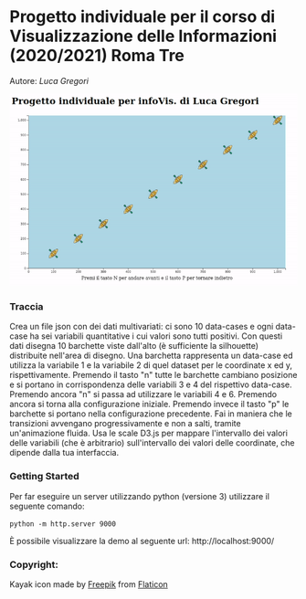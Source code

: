# Progetto individuale per il corso di Visualizzazione delle Informazioni (2020/2021) Roma Tre

Autore: *Luca Gregori*

![demo](./demo.gif)

### Traccia
Crea un file json con dei dati multivariati: ci sono 10 data-cases e ogni data-case ha sei variabili quantitative i cui valori sono tutti positivi. Con questi dati disegna 10 barchette viste dall'alto (è sufficiente la silhouette) distribuite nell'area di disegno. Una barchetta rappresenta un data-case ed utilizza la variabile 1 e la variabile 2 di quel dataset per le coordinate x ed y, rispettivamente. Premendo il tasto "n" tutte le barchette cambiano posizione e si portano in corrispondenza delle variabili 3 e 4 del rispettivo data-case. Premendo ancora "n" si passa ad utilizzare le variabili 4 e 6. Premendo ancora si torna alla configurazione iniziale. Premendo invece il tasto "p" le barchette si portano nella configurazione precedente. Fai in maniera che le transizioni avvengano progressivamente e non a salti, tramite un'animazione fluida. Usa le scale D3.js per mappare l'intervallo dei valori delle variabili (che è arbitrario) sull'intervallo dei valori delle coordinate, che dipende dalla tua interfaccia.

### Getting Started
Per far eseguire un server utilizzando python (versione 3) utilizzare il seguente comando:
```
python -m http.server 9000
```
È possibile visualizzare la demo al seguente url: http://localhost:9000/

### Copyright:

Kayak icon made by [Freepik](https://www.freepik.com) from [Flaticon](https://www.flaticon.com/)
